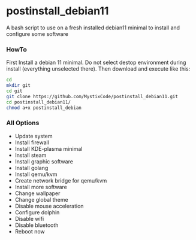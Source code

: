 # postinstall_debian11
A bash script to use on a fresh installed debian11 minimal to install and configure some software

### HowTo
First Install a debian 11 minimal. Do not select destop environment during install (everything unselected there).
Then download and execute like this:

```bash
cd
mkdir git
cd git
git clone https://github.com/MystixCode/postinstall_debian11.git
cd postinstall_debian11/
chmod a+x postinstall_debian
```

### All Options
 - Update system
 - Install firewall
 - Install KDE-plasma minimal
 - Install steam
 - Install graphic software
 - Install golang
 - Install qemu/kvm
 - Create network bridge for qemu/kvm
 - Install more software
 - Change wallpaper
 - Change global theme
 - Disable mouse acceleration
 - Configure dolphin
 - Disable wifi
 - Disable bluetooth
 - Reboot now
